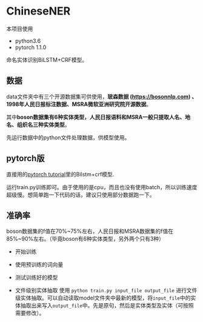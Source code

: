 # ChineseNER
本项目使用
+ python3.6
+ pytorch 1.1.0

命名实体识别BiLSTM+CRF模型。

## 数据
data文件夹中有三个开源数据集可供使用，**玻森数据 (https://bosonnlp.com) 、1998年人民日报标注数据、MSRA微软亚洲研究院开源数据**。

其中**boson数据集有6种实体类型，人民日报语料和MSRA一般只提取人名、地名、组织名三种实体类型**。

先运行数据中的python文件处理数据，供模型使用。

## pytorch版
直接用的<a href="https://pytorch.org/tutorials/beginner/nlp/advanced_tutorial.html">pytorch tutorial</a>里的Bilstm+crf模型.

运行train.py训练即可。由于使用的是cpu，而且也没有使用batch，所以训练速度超级慢。想简单跑一下代码的话，建议只使用部分数据跑一下。


## 准确率
boson数据集的f值在70%~75%左右，人民日报和MSRA数据集的f值在85%~90%左右。（毕竟boson有6种实体类型，另外两个只有3种）

* 开始训练

* 使用预训练的词向量

* 测试训练好的模型

* 文件级别实体抽取
使用 `python train.py input_file output_file` 进行文件级实体抽取。可以自动读取model文件夹中最新的模型，将`input_file`中的实体抽取出来写入`output_file`中。先是原句，然后是实体类型及实体（可按照需要修改）。
